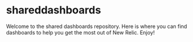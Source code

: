# shareddashboards
Welcome to the shared dashboards repository. Here is where you can find dashboards to help you get the most out of New Relic. Enjoy!
